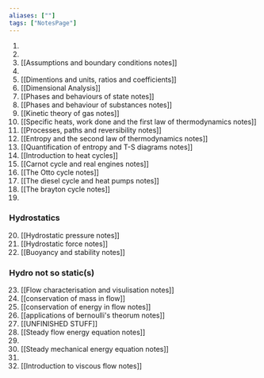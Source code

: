 ```yaml
---
aliases: [""]
tags: ["NotesPage"]
---
```



1) 
2) 
3) [[Assumptions and boundary conditions notes]]
4) 
5) [[Dimentions and units, ratios and coefficients]]
6) [[Dimensional Analysis]]
7) [[Phases and behaviours of state notes]]
8) [[Phases and behaviour of substances notes]]
9) [[Kinetic theory of gas notes]]
10) [[Specific heats, work done and the first law of thermodynamics notes]]
11) [[Processes, paths and reversibility notes]]
12) [[Entropy and the second law of thermodynamics notes]]
13) [[Quantification of entropy and T-S diagrams notes]]
14) [[Introduction to heat cycles]]
15) [[Carnot cycle and real engines notes]]
16) [[The Otto cycle notes]]
17) [[The diesel cycle and heat pumps notes]]
18) [[The brayton cycle notes]]
19) 

### Hydrostatics
20) [[Hydrostatic pressure notes]] 
21) [[Hydrostatic force notes]]
22) [[Buoyancy and stability notes]]
    
### Hydro not so static(s) 
23) [[Flow characterisation and visulisation notes]]
24) [[conservation of mass in flow]]
25) [[conservation of energy in flow notes]]
26) [[applications of bernoulli's theorum notes]]
27) [[UNFINISHED STUFF]]
28) [[Steady flow energy equation notes]]
29) 
30) [[Steady mechanical energy equation notes]]
31) 
32) [[Introduction to viscous flow notes]]